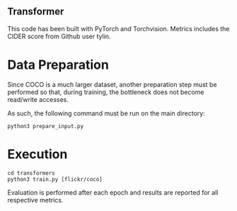 ## Transformer

This code has been built with PyTorch and Torchvision. Metrics includes the CIDER score from Github user tylin.

# Data Preparation

Since COCO is a much larger dataset, another preparation step must be performed so that, during training, the bottleneck does not become read/write accesses.

As such, the following command must be run on the main directory:

```
python3 prepare_input.py
```

# Execution

```
cd transformers
python3 train.py [flickr/coco]
```

Evaluation is performed after each epoch and results are reported for all respective metrics.